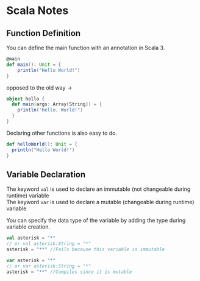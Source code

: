 # Scala Notes

## Function Definition
You can define the main function with an annotation in Scala 3.
```Scala
@main
def main(): Unit = {
    println("Hello World!")
}
```

opposed to the old way ->

```Scala
object hello {
  def main(args: Array[String]) = {
    println("Hello, World!")
  }
}
```

Declaring other functions is also easy to do.
```Scala
def helloWorld(): Unit = {
  println("Hello World!")
}
```

## Variable Declaration
The keyword ``val`` is used to declare an immutable (not changeable during runtime) variable       
The keyword ``var`` is used to declare a mutable (changeable during runtime) variable

You can specify the data type of the variable by adding the type during variable creation.
```Scala
val asterisk = "*" 
// or val asterisk:String = "*"
asterisk = "**" //Fails because this variable is immutable

var asterisk = "*" 
// or var asterisk:String = "*"
asterisk = "**" //Compiles since it is mutable
```